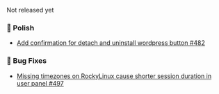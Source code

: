 Not released yet

### 💅 Polish
- [Add confirmation for detach and uninstall wordpress button #482](https://github.com/stefanpejcic/OpenPanel/discussions/482)


### 🐛 Bug Fixes
- [Missing timezones on RockyLinux cause shorter session duration in user panel #497](https://github.com/stefanpejcic/OpenPanel/issues/497)
